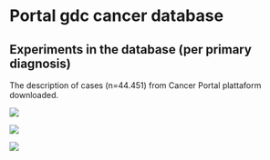 <!-- GETTING STARTED -->
# Portal gdc cancer database 
## Experiments in the database (per primary diagnosis)
The description of cases (n=44.451) from Cancer Portal plattaform downloaded. 


![](https://blogger.googleusercontent.com/img/b/R29vZ2xl/AVvXsEj_lSG2vCQh8KGGarV0IVkdyCfqujfn8vrR6VJV1uPFWTvv_uOSNjn_KAi5VIn3Z737PDe_yE4s696CpQ8QfkpIPRriukT7zky2I9xx0kLfeFX9xhXC8t8YCpYmaXXqT3Lwpk5PwiWMtgNX532OIxMwadnJ2axc-z6WDee9muqhup95pBpyWzM5fINiFwo/s320/Pheatmap_df_primary_diagnosis_subset_1.jpg)

![](https://blogger.googleusercontent.com/img/b/R29vZ2xl/AVvXsEi8_kjGzwFCQV_Y9S15m_YS5vRXwrQD-1miSRBqwVn0Cf36LHBsYcD7ow6ivNZNL6ODSY3qDtcX97RyvMxCHGGmIJwVjtB6cWWXCdvJW1592wfYuKRk9P6HtYox98Cmsrhgv-tdVDtpbnn9_D3l6B1AFm6XMRfraSLuw-rKyd4rseiIzQmOvN4yE1nEyTs/s320/Pheatmap_df_primary_diagnosis_subset_3.jpg)

![](https://blogger.googleusercontent.com/img/b/R29vZ2xl/AVvXsEjLAjNFtPBzvff_2zXdN51oAENpy6NVhjxSB_fhiMvTBl53Ri355IYIEKzOSUvpUp5u9N51UiFUJfqTy9BMqz5KXoP6K_G0d4h5GoEr5lwvh5i8WOSYOMrOnSsKCdWZLqx1jclcwjtjxAZS-G1xYI-fpxf88rC_5xrlcayr6NSfL2GUISIn1G5IHvV6JNU/s320/Pheatmap_df_primary_diagnosis_subset_2.jpg)





